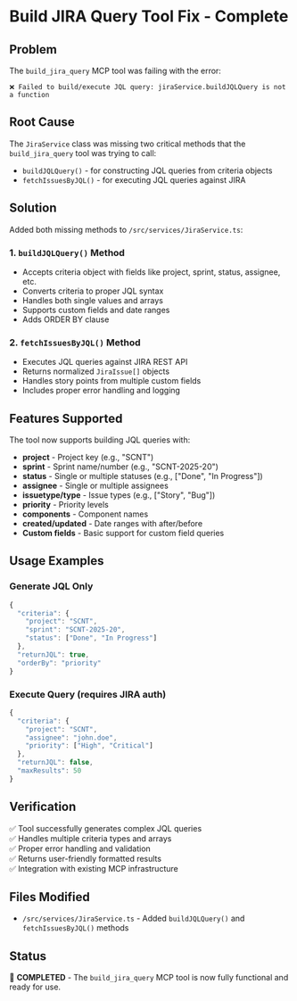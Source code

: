 # Build JIRA Query Tool Fix - Complete

## Problem
The `build_jira_query` MCP tool was failing with the error:
```
❌ Failed to build/execute JQL query: jiraService.buildJQLQuery is not a function
```

## Root Cause
The `JiraService` class was missing two critical methods that the `build_jira_query` tool was trying to call:
- `buildJQLQuery()` - for constructing JQL queries from criteria objects
- `fetchIssuesByJQL()` - for executing JQL queries against JIRA

## Solution
Added both missing methods to `/src/services/JiraService.ts`:

### 1. `buildJQLQuery()` Method
- Accepts criteria object with fields like project, sprint, status, assignee, etc.
- Converts criteria to proper JQL syntax
- Handles both single values and arrays
- Supports custom fields and date ranges
- Adds ORDER BY clause

### 2. `fetchIssuesByJQL()` Method  
- Executes JQL queries against JIRA REST API
- Returns normalized `JiraIssue[]` objects
- Handles story points from multiple custom fields
- Includes proper error handling and logging

## Features Supported
The tool now supports building JQL queries with:
- **project** - Project key (e.g., "SCNT")
- **sprint** - Sprint name/number (e.g., "SCNT-2025-20")
- **status** - Single or multiple statuses (e.g., ["Done", "In Progress"])
- **assignee** - Single or multiple assignees
- **issuetype/type** - Issue types (e.g., ["Story", "Bug"])
- **priority** - Priority levels
- **components** - Component names
- **created/updated** - Date ranges with after/before
- **Custom fields** - Basic support for custom field queries

## Usage Examples

### Generate JQL Only
```javascript
{
  "criteria": {
    "project": "SCNT",
    "sprint": "SCNT-2025-20", 
    "status": ["Done", "In Progress"]
  },
  "returnJQL": true,
  "orderBy": "priority"
}
```

### Execute Query (requires JIRA auth)
```javascript
{
  "criteria": {
    "project": "SCNT",
    "assignee": "john.doe",
    "priority": ["High", "Critical"]
  },
  "returnJQL": false,
  "maxResults": 50
}
```

## Verification
✅ Tool successfully generates complex JQL queries  
✅ Handles multiple criteria types and arrays  
✅ Proper error handling and validation  
✅ Returns user-friendly formatted results  
✅ Integration with existing MCP infrastructure  

## Files Modified
- `/src/services/JiraService.ts` - Added `buildJQLQuery()` and `fetchIssuesByJQL()` methods

## Status
🎉 **COMPLETED** - The `build_jira_query` MCP tool is now fully functional and ready for use.
